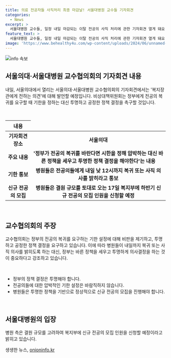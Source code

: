 ```yaml
---
title: 의료 전공자들 사직처리 최종 마감날! 서울대병원 교수들 기자회견
categories:
  - News
excerpt: >
  서울대병원 교수들, 일정 내일 마감되는 이탈 전공의 사직 처리에 관한 기자회견 열게 돼요. 교수협의회는 정부에게 압박하지 말고 바른 정책과 투명한 결정을 요구할 예정입니다. 정부는 내일까지 사직 의사를 요구하는 반면, 병원들은 결원 규모에 따라 신규 전공의 모집 인원을 신청할 예정입니다. 클릭하고 싶게 만드는 내용을 담아주세요!
feature_text: >
  서울대병원 교수들, 일정 내일 마감되는 이탈 전공의 사직 처리에 관한 기자회견 열게 돼요. 교수협의회는 정부에게 압박하지 말고 바른 정책과 투명한 결정을 요구할 예정입니다. 정부는 내일까지 사직 의사를 요구하는 반면, 병원들은 결원 규모에 따라 신규 전공의 모집 인원을 신청할 예정입니다. 클릭하고 싶게 만드는 내용을 담아주세요!
image: 'https://www.behealthy4u.com/wp-content/uploads/2024/06/unnamed-file.png'
---
```


<p><img src="https://www.behealthy4u.com/wp-content/uploads/2024/06/unnamed-file.png" alt="info 속보" /></p>

<h2 data-ke-size="size26">서울의대·서울대병원 교수협의회의 기자회견 내용</h2>

<p data-ke-size="size16">내일, 서울의대에서 열리는 서울의대·서울대병원 교수협의회의 기자회견에서는 '복지장관에게 전하는 의견'에 대해 발언할 예정입니다. 비상대책위원회는 정부에게 전공의 복귀를 요구할 때 기한을 정하는 대신 투명하고 공정한 정책 결정을 촉구할 것입니다.</p>

<p data-ke-size="size16">&nbsp;</p>

<table>
<thead>
<tr>
<th style="text-align: center;">내용</th>
</tr>
</thead>
<tbody>
<tr>
<td style="text-align: center; height: 17px;"><b>기자회견 장소</b></td>
<td style="text-align: center; height: 17px;"><b>서울의대</b></td>
</tr>
<tr>
<td style="text-align: center; height: 17px;"><b>주요 내용</b></td>
<td style="text-align: center; height: 17px;"><b>'정부가 전공의 복귀를 바란다면 시한을 정해 압박하는 대신 바른 정책을 세우고 투명한 정책 결정을 해야한다'는 내용</b></td>
</tr>
<tr>
<td style="text-align: center; height: 17px;"><b>기한 통보</b></td>
<td style="text-align: center; height: 17px;"><b>병원들은 전공의들에게 내일 낮 12시까지 복귀 또는 사직 의사를 밝히라고 통보</b></td>
</tr>
<tr>
<td style="text-align: center; height: 17px;"><b>신규 전공의 모집</b></td>
<td style="text-align: center; height: 17px;"><b>병원들은 결원 규모를 토대로 오는 17일 복지부에 하반기 신규 전공의 모집 인원을 신청할 예정</b></td>
</tr>
</tbody>
</table>

<p data-ke-size="size16">&nbsp;</p>

<h2 data-ke-size="size26">교수협의회의 주장</h2>

<p data-ke-size="size16">교수협의회는 정부의 전공의 복귀를 요구하는 기한 설정에 대해 비판을 제기하고, 투명하고 공정한 정책 결정을 요구하고 있습니다. 이에 따라 병원들이 내일까지 복귀 또는 사직 의사를 밝히도록 하는 대신, 정부는 바른 정책을 세우고 투명하게 의사결정을 하는 것이 중요하다고 강조하고 있습니다.</p>

<p data-ke-size="size16">&nbsp;</p>

<ul>
<li>정부의 정책 결정은 투명해야 합니다.</li>
<li>전공의들에 대한 압박적인 기한 설정은 바람직하지 않습니다.</li>
<li>병원들은 투명한 정책을 기반으로 정상적으로 신규 전공의 모집을 진행해야 합니다.</li>
</ul>

<p data-ke-size="size16">&nbsp;</p>

<h2 data-ke-size="size26">서울대병원의 입장</h2>

<p data-ke-size="size16">병원 측은 결원 규모를 고려하여 복지부에 신규 전공의 모집 인원을 신청할 예정이라고 밝히고 있습니다.</p>
생생한 뉴스, <a href="https://onioninfo.kr" rel="dofollow">onioninfo.kr</a>


